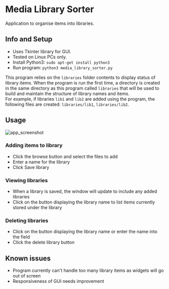 # Media Library Sorter

Application to organise items into libraries.

## Info and Setup
- Uses Tkinter library for GUI.
- Tested on Linux PCs only.
- Install Python3: `sudo apt-get install python3`
- Run program: `python3 media_library_sorter.py`

This program relies on the `libraries` folder contents to display status of library items.
When the program is run the first time, a directory is created in the same directory as this program called `libraries` that will be used to build and maintain the structure of library names and items.  
For example, if libraries `lib1` and `lib2` are added using the program, the following files are created: `libraries/lib1`, `libraries/lib2`.

## Usage
![app_screenshot](https://user-images.githubusercontent.com/66768334/167768051-7e450e70-da5c-45de-a454-d31eeac83c0f.png)

### Adding items to library

- Click the browse button and select the files to add
- Enter a name for the library
- Click Save library 

### Viewing libraries

- When a library is saved, the window will update to include any added libraries
- Click on the button displaying the library name to list items currently stored under the library

### Deleting libraries

- Click on the button displaying the library name or enter the name into the field
- Click the delete library button

## Known issues

- Program currently can't handle too many library items as widgets will go out of screen
- Responsiveness of GUI needs improvement

